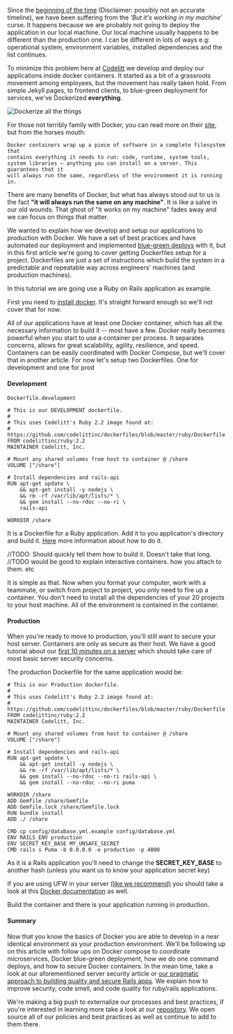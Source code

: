 Since the [beginning of the time](https://upload.wikimedia.org/wikipedia/commons/c/c2/Lambda-Cold_Dark_Matter,_Accelerated_Expansion_of_the_Universe,_Big_Bang-Inflation.jpg) (Disclaimer: possibly not an accurate timeline), we have been suffering from the *'But it's working in my machine'* curse. It happens because we are probably not going to deploy the application in our local machine. Our local machine usually happens to be different than the production one. I can be different in lots of ways e.g: operational system, environment variables, installed dependencies and the list continues. 

To minimize this problem here at [Codelitt](http://codelitt.com) we develop and deploy our applications inside docker containers. It started as a bit of a grassroots movement among employees, but the movement has really taken hold. From simple Jekyll pages, to frontend clients, to blue-green deployment for services, we've Dockerized **everything**.

![Dockerize all the things](https://i.imgur.com/FiNj8.jpg)

For those not terribly family with Docker, you can read more on their [site](https://www.docker.com/what-docker), but from the horses mouth:

```
Docker containers wrap up a piece of software in a complete filesystem that 
contains everything it needs to run: code, runtime, system tools, 
system libraries – anything you can install on a server. This guarantees that it 
will always run the same, regardless of the environment it is running in.
```
There are many benefits of Docker, but what has always stood out to us is the fact **"it will always run the same on any machine"**. It is like a salve in our old wounds. That ghost of "It works on my machine" fades away and we can focus on things that matter.

We wanted to explain how we develop and setup our applications to production with Docker. We have a set of best practices and have automated our deployment and implemented [blue-green deploys](http://martinfowler.com/bliki/BlueGreenDeployment.html) with it, but in this first article we're going to cover getting Dockerfiles setup for a project. Dockerfiles are just a set of instructions which build the system in a predictable and repeatable way across engineers' machines (and production machines).  

In this tutorial we are going use a Ruby on Rails application as example.

First you need to [install docker](https://www.digitalocean.com/community/tutorials/how-to-install-and-use-docker-on-ubuntu-16-04). It's straight forward enough so we'll not cover that for now. 

All of our applications have at least one Docker container, which has all the necessary information to build it -- most have a few. Docker really becomes powerful when you start to use a container per process. It separates concerns, allows for great scalability, agility, resilience, and speed. Containers can be easily coordinated with Docker Compose, but we'll cover that in another article. For now let's setup two Dockerfiles. One for development and one for prod 

#### Development

`Dockerfile.development`
```
# This is our DEVELOPMENT dockerfile.
#
# This uses Codelitt's Ruby 2.2 image found at:
# https://github.com/codelittinc/dockerfiles/blob/master/ruby/Dockerfile
FROM codelittinc/ruby:2.2
MAINTAINER Codelitt, Inc.

# Mount any shared volumes from host to container @ /share
VOLUME ["/share"]

# Install dependencies and rails-api
RUN apt-get update \
    && apt-get install -y nodejs \
    && rm -rf /var/lib/apt/lists/* \
    && gem install --no-rdoc --no-ri \
    rails-api

WORKDIR /share
```

It is a Dockerfile for a Ruby application. Add it to you application's directory and build it. [Here](https://docs.docker.com/mac/step_four/) more information about how to do it.

//TODO: Should quickly tell them how to build it. Doesn't take that long. 
//TODO would be good to explain interactive containers. how you attach to them. etc

It is simple as that. Now when you format your computer, work with a teammate, or switch from project to project, you only need to fire up a container. You don't need to install all the dependencies of your 20 projects to your host machine. All of the environment is contained in the container.

#### Production

When you're ready to move to production, you'll still want to secure your host server. Containers are only as secure as their host. We have a good tutorial about our [first 10 minutes on a server](http://www.codelitt.com/blog/my-first-10-minutes-on-a-server-primer-for-securing-ubuntu/) which should take care of most basic server security concerns.

The production Dockerfile for the same application would be:

```
# This is our Production dockerfile.
#
# This uses Codelitt's Ruby 2.2 image found at:
# https://github.com/codelittinc/dockerfiles/blob/master/ruby/Dockerfile
FROM codelittinc/ruby:2.2
MAINTAINER Codelitt, Inc.

# Mount any shared volumes from host to container @ /share
VOLUME ["/share"]

# Install dependencies and rails-api
RUN apt-get update \
    && apt-get install -y nodejs \
    && rm -rf /var/lib/apt/lists/* \
    && gem install --no-rdoc --no-ri rails-api \
    && gem install --no-rdoc --no-ri puma

WORKDIR /share
ADD Gemfile /share/Gemfile
ADD Gemfile.lock /share/Gemfile.lock
RUN bundle install
ADD ./ /share

CMD cp config/database.yml.example config/database.yml
ENV RAILS_ENV production
ENV SECRET_KEY_BASE MY_UNSAFE_SECRET
CMD rails s Puma -b 0.0.0.0 -e production -p 4000
```

As it is a Rails application you'll need to change the **SECRET_KEY_BASE** to another hash (unless you want us to know your application secret key)

If you are using UFW in your server [(like we recommend)](http://www.codelitt.com/blog/my-first-10-minutes-on-a-server-primer-for-securing-ubuntu/) you should take a look at this [Docker documentation](https://docs.docker.com/engine/installation/linux/ubuntulinux/#enable-ufw-forwarding) as well.

Build the container and there is your application running in production. 

#### Summary

Now that you know the basics of Docker you are able to develop in a near identical environment as your production environment. We'll be following up on this article with follow ups on Docker compose to coordinate microservices, Docker blue-green deployment, how we do one command deploys, and how to secure Docker containers. In the mean time, take a look at our aforementioned server security article or [our pragmatic approach to building quality and secure Rails apps](www.codelitt.com/blog/pragmatic-approach-building-ruby-rails-apps-quickly-quality-code/). We explain how to improve security, code smell, and code quality for ruby/rails applications. 

We're making a big push to externalize our processes and best practices, if you're interested in learning more take a look at our [repository](https://github.com/codelittinc/incubator-resources). We open source all of our policies and best practices as well as continue to add to them there.
